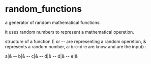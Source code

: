 # random_functions
a generator of random mathematical functions.

it uses random numbers to represent a mathematical operetion.

structure of a function (| or --  are representing a random operetion, & represents a random number, a-b-c-d-e are know and are the input) :

a|&   --   b|&   --   c|&   --   d|&   --   d|&   --   e|&



